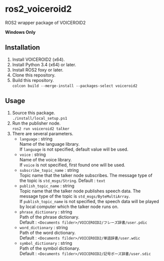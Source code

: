 # ros2_voiceroid2
ROS2 wrapper package of VOICEROID2

__Windows Only__

## Installation
1. Install VOICEROID2 (x64).
1. Install Python 3.4 (x64) or later.
1. Install ROS2 foxy or later.
1. Clone this repository.
1. Build this repository.  
`colcon build --merge-install --packages-select voiceroid2`

## Usage
1. Source this package.  
   `./install/local_setup.ps1`
1. Run the publisher node.  
   `ros2 run voiceroid2 talker`
1. There are several parameters.
   - `language` : string  
     Name of the language library.  
     If `language` is not specified, default value will be used.
   - `voice` : string  
     Name of the voice library.  
     If `voice` is not specified, first found one will be used.
   - `subscribe_topic_name` : string  
     Topic name that the talker node subscribes.
     The message type of the topic is `std_msgs/String`.
     Default : `text`
   - `publish_topic_name` : string  
     Topic name that the talker node publishes speech data.
     The message type of the topic is `std_msgs/ByteMultiArray`.  
     If `publish_topic_name` is not specified, the speech data will be played by local computer which the talker node runs on.
   - `phrase_dictionary` : string  
     Path of the phrase dictionary.  
     Default : `<Documents filder>/VOICEROID2/フレーズ辞書/user.pdic`
   - `word_dictionary` : string  
     Path of the word dictionary.  
     Default : `<Documents filder>/VOICEROID2/単語辞書/user.wdic`
   - `symbol_dictionary` : string  
     Path of the symbol dictionary.  
     Default : `<Documents filder>/VOICEROID2/記号ポーズ辞書/user.sdic`
